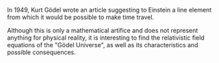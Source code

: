 In 1949, Kurt Gödel wrote an article suggesting to Einstein a line element from which it would be possible to make time travel.

Although this is only a mathematical artifice and does not represent anything for physical reality, it is interesting to find the relativistic field equations of the "Gödel Universe", as well as its characteristics and possible consequences.
